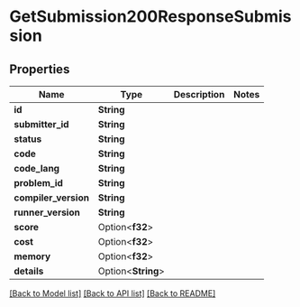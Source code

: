 # GetSubmission200ResponseSubmission

## Properties

Name | Type | Description | Notes
------------ | ------------- | ------------- | -------------
**id** | **String** |  | 
**submitter_id** | **String** |  | 
**status** | **String** |  | 
**code** | **String** |  | 
**code_lang** | **String** |  | 
**problem_id** | **String** |  | 
**compiler_version** | **String** |  | 
**runner_version** | **String** |  | 
**score** | Option<**f32**> |  | 
**cost** | Option<**f32**> |  | 
**memory** | Option<**f32**> |  | 
**details** | Option<**String**> |  | 

[[Back to Model list]](../README.md#documentation-for-models) [[Back to API list]](../README.md#documentation-for-api-endpoints) [[Back to README]](../README.md)


